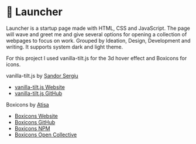 # 🚀 Launcher

Launcher is a startup page made with HTML, CSS and JavaScript. The page will wave and greet me and give several options for opening a collection of webpages to focus on work. Grouped by Ideation, Design, Development and writing. It supports system dark and light theme.

For this project I used vanilla-tilt.js for the 3d hover effect and Boxicons for icons.

vanilla-tilt.js by [Șandor Sergiu](https://github.com/micku7zu)
- [vanilla-tilt.js Website](https://micku7zu.github.io/vanilla-tilt.js/)
- [vanilla-tilt.js GitHub](https://github.com/micku7zu/vanilla-tilt.js)

Boxicons by [Atisa](https://github.com/atisawd)
- [Boxicons Website](https://boxicons.com/)
- [Boxicons GitHub](https://github.com/atisawd/boxicons)
- [Boxicons NPM](https://www.npmjs.com/package/boxicons)
- [Boxicons Open Collective](https://opencollective.com/boxicons)